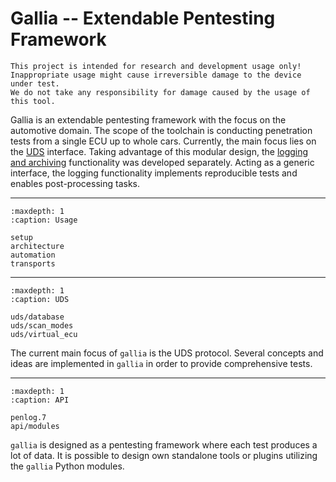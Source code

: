 <!--
SPDX-FileCopyrightText: AISEC Pentesting Team

SPDX-License-Identifier: CC0-1.0
-->

# Gallia -- Extendable Pentesting Framework 

```{warning}
This project is intended for research and development usage only!
Inappropriate usage might cause irreversible damage to the device under test.
We do not take any responsibility for damage caused by the usage of this tool.
```

Gallia is an extendable pentesting framework with the focus on the automotive domain.
The scope of the toolchain is conducting penetration tests from a single ECU up to whole cars.
Currently, the main focus lies on the [UDS](https://www.iso.org/standard/72439.html) interface.
Taking advantage of this modular design, the [logging and archiving](https://fraunhofer-aisec.github.io/gallia/penlog.7.html) functionality was developed separately.
Acting as a generic interface, the logging functionality implements reproducible tests and enables post-processing tasks.

----

```{toctree}
:maxdepth: 1
:caption: Usage

setup
architecture
automation
transports
```

----

```{toctree}
:maxdepth: 1
:caption: UDS

uds/database
uds/scan_modes
uds/virtual_ecu
```

The current main focus of `gallia` is the UDS protocol.
Several concepts and ideas are implemented in `gallia` in order to provide comprehensive tests.

----

```{toctree}
:maxdepth: 1
:caption: API

penlog.7
api/modules
```

`gallia` is designed as a pentesting framework where each test produces a lot of data.
It is possible to design own standalone tools or plugins utilizing the `gallia` Python modules.

